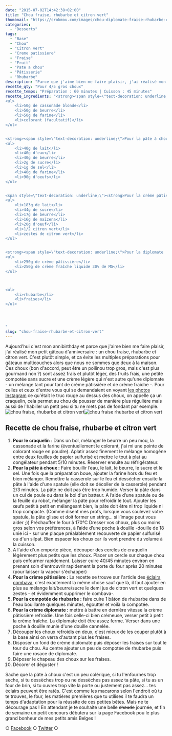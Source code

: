 ```yaml
---
date: "2015-07-02T14:42:38+02:00"
title: "Chou fraise, rhubarbe et citron vert"
thumbnail: "https://crokmou.com/images/chou-diplomate-fraise-rhubarbe-citron-vert-crokmou-blog.jpg"
categories:
  - "Desserts"
tags:
  - "Base"
  - "Chou"
  - "Citron vert"
  - "Creme patissiere"
  - "Fraise"
  - "Fruit"
  - "Pate a chou"
  - "Pâtisserie"
  - "Rhubarbe"
description: "Parce que j'aime bien me faire plaisir, j'ai réalisé mon petit gâteau d'anniversaire : un chou fraise, rhubarbe et citron vert. C'est plutôt simple..."
recette_qty: "Pour 4/5 gros choux"
recette_temps: "Préparation : 60 minutes | Cuisson : 45 minutes"
recette_ingredients: "<strong><span style=\"text-decoration: underline;\">Pour le craquelin :</span></strong>
<ul>
	<li>50g de cassonade blonde</li>
	<li>50g de beurre</li>
	<li>50g de farine</li>
	<li>colorant (facultatif)</li>
</ul>


<strong><span style=\"text-decoration: underline;\">Pour la pâte à choux :</span> </strong>
<ul>
	<li>40g de lait</li>
	<li>40g d'eau</li>
	<li>40g de beurre</li>
	<li>2g de sucre</li>
	<li>1g de sel</li>
	<li>40g de farine</li>
	<li>90g d'oeufs</li>
</ul>


<span style=\"text-decoration: underline;\"><strong>Pour la crème pâtissière :</strong></span>
<ul>
	<li>183g de lait</li>
	<li>44g de sucre</li>
	<li>17g de beurre</li>
	<li>16g de maïzena</li>
	<li>20g d'oeuf</li>
	<li>1/2 citron vert</li>
	<li>zestes de citron vert</li>
</ul>


<strong><span style=\"text-decoration: underline;\">Pour la diplomate :</span></strong>
<ul>
	<li>250g de crème pâtissière</li>
	<li>250g de crème fraîche liquide 30% de MG</li>
</ul>



<ul>
	<li>rhubarbe</li>
	<li>fraises</li>
</ul>




"
slug: "chou-fraise-rhubarbe-et-citron-vert"
---
```


Aujourd'hui c'est mon annibirthday et parce que j'aime bien me faire plaisir, j'ai réalisé mon petit gâteau d'anniversaire : un chou fraise, rhubarbe et citron vert. C'est plutôt simple, et ca évite les multiples préparations pour gâteaux multicouches alors que nous ne sommes que deux à la maison. Ces choux (bon d'accord, peut être un poilinou trop gros, mais c'est plus gourmand non ?) sont assez frais et plutôt léger, des fruits frais, une petite compotée sans sucre et une crème légère qui n'est autre qu'une diplomate - un mélange tant pour tant de crème pâtissière et de crème fraiche -. Pour celles et ceux d'entre vous qui se demandaient en voyant [les photos Instagram](https://instagram.com/crokmou.blog/) ce qu'était le truc rouge au dessus des choux, on appelle ça un craquelin, cela permet au chou de pousser de manière plus régulière mais aussi de l'habiller un petit peu si tu ne mets pas de fondant par exemple. ![chou fraise, rhubarbe et citron vert ](https://crokmou.com/images/chou-diplomate-fraise-rhubarbe-citron-vert-crokmou-blog-2.jpg "chou fraise, rhubarbe et citron vert ")![chou fraise rhubarbe et citron vert](https://crokmou.com/images/chou-diplomate-fraise-rhubarbe-citron-vert-crokmou-blog-1.jpg "chou fraise, rhubarbe et citron vert ")

## **Recette de chou fraise, rhubarbe et citron vert**

1.  **Pour le craquelin** : Dans un bol, mélanger le beurre un peu mou, la cassonade et la farine (éventuellement le colorant, j'ai mi une pointe de colorant rouge en poudre). Aplatir assez finement le mélange homogène entre deux feuilles de papier sulfurisé et mettre le tout à plat au congélateur pendant 5/10 minutes. Réserver ensuite au réfrigérateur.
2.  **Pour la pâte à choux :** Faire bouillir l’eau, le lait, le beurre, le sucre et le sel. Une fois que la préparation boue, ajouter la farine hors du feu et bien mélanger. Remettre la casserole sur le feu et dessécher ensuite la pâte à l'aide d'une spatule (elle doit se décoller de la casserole) pendant 2/3 minutes. La pâte ne doit pas être trop humide. Verser la pâte dans un cul de poule ou dans le bol d'un batteur. A l’aide d’une spatule ou de la feuille du robot, mélanger la pâte pour refroidir le tout. Ajouter les œufs petit à petit en mélangeant bien, la pâte doit être ni trop liquide ni trop compacte. (Comme disent mes profs, lorsque vous soulevez votre spatule, la pâte glisse et doit former un string… si l’image peut vous aider ;)) Préchauffer le four à 170°C Dresser vos choux, plus ou moins gros selon vos préférences, à l’aide d’une poche à douille -douille de 18 unie ici - sur une plaque préalablement recouverte de papier sulfurisé ou d'un silpat. Bien espacer les choux car ils vont prendre du volume à la cuisson.
3.  A l'aide d'un emporte pièce, découper des cercles de craquelin légèrement plus petits que les choux. Placer un cercle sur chaque chou puis enfourner rapidement. Laisser cuire 40/45 minutes environ en prenant soin d'entrouvrir rapidement la porte du four après 20 minutes (pour laisser la vapeur s'échapper)
4.  **Pour la crème pâtissière :** La recette se trouve sur l'article des [éclairs combava](http://www.crokmou.com/2015/04/eclairs-combava-et-vanille), c'est exactement la même chose sauf que là, il faut ajouter en plus au mélange lait/beurre/sucre le demi jus de citron vert et quelques zestes - et évidemment supprimer le combava-.
5.  **Pour la compotée de rhubarbe :** faire cuire 1 bâton de rhubarbe dans de l'eau bouillante quelques minutes, égoutter et voilà la compotée.
6.  **Pour la crème diplomate :** mettre à battre en dernière vitesse la crème pâtissière refroidie. Une fois celle-ci bien crémeuse, verser petit à petit la crème fraîche. La diplomate doit être assez ferme. Verser dans une poche à douille munie d'une douille cannelée.
7.  Découper les choux refroidis en deux, c'est mieux de les couper plutôt à la base ainsi on verra d'autant plus les fraises.
8.  Disposer un fond de crème diplomate puis déposer les fraises sur tout le tour du chou. Au centre ajouter un peu de compotée de rhubarbe puis faire une rosace de diplomate.
9.  Déposer le chapeau des choux sur les fraises.
10.  Décorer et déguster !

Sache que la pâte à choux c'est un peu colérique, si tu l'enfournes trop sèche, si tu dessèches trop ou ne dessèches pas assez ta pâte, si tu as un four de brin, si tu ouvres trop vite la porte ou justement pas assez... tes éclairs peuvent être ratés. C'est comme les macarons selon l'endroit où tu te trouves, le four, les matières premières que tu utilises il te faudra un temps d'adaptation pour la réussite de ces petites bêtes. Mais ne te décourage pas ! En attendant je te souhaite une belle <del>chaude</del> journée, et fin de semaine un petit concours débutera sur la page Facebook pou le plus grand bonheur de mes petits amis Belges !

○ [Facebook](https://www.facebook.com/crokmou.blog) ○ [Twitter](https://twitter.com/Crokmou) ○